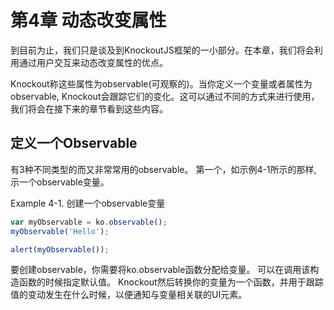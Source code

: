 
# 第4章 动态改变属性

到目前为止，我们只是谈及到KnockoutJS框架的一小部分。在本章，我们将会利用通过用户交互来动态改变属性的优点。

Knockout称这些属性为observable(可观察的)。当你定义一个变量或者属性为observable, Knockout会跟踪它们的变化。这可以通过不同的方式来进行使用，我们将会在接下来的章节看到这些内容。


## 定义一个Observable
有3种不同类型的而又非常常用的observable。 第一个，如示例4-1所示的那样, 示一个observable变量。

Example 4-1. 创建一个observable变量

``` js
var myObservable = ko.observable();
myObservable('Hello');

alert(myObservable());
```

要创建observable，你需要将ko.observable函数分配给变量。 可以在调用该构造函数的时候指定默认值。 Knockout然后转换你的变量为一个函数，并用于跟踪值的变动发生在什么时候，以便通知与变量相关联的UI元素。


